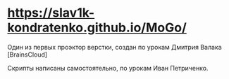 # https://slav1k-kondratenko.github.io/MoGo/
Один из первых проэктор верстки, создан по урокам Дмитрия Валака [BrainsCloud]

Скрипты написаны самостоятельно, по урокам Иван Петриченко.
